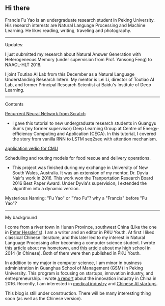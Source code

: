 ## Hi there

Francis Fu Yao is an undergraduate research student in Peking University. His research interests are Natural Language Processing and Machine Learning. He likes reading, writing, traveling and photography.

-----

Updates:

I just submitted my research about Natural Answer Generation with Heterogeneous Memory (under supervision from Prof. Yansong Feng) to NAACL-HLT 2018.

I joint Toutiao AI Lab from this December as a Natural Language Understanding Research Intern. My mentor is Lei Li, director of Toutiao AI Lab, and former Principal Research Scientist at Baidu's Institute of Deep Learning. 

-----
Contents

[Recurrent Neural Network from Scratch](https://francix.github.io/images/RNNfromScratch_fuyao.pdf) 

* I gave this tutorial to new undergraduate research students in Guangyu Sun's (my former supervisor) Deep Learning Group at Centre of Energy-efficiency Computing and Application (CECA). In this tutorial, I covered the story from vanilla RNN to LSTM seq2seq with attention mechanism.

[application vedio for CMU](https://francix.github.io/CMU_vedio)

Scheduling and routing models for food rescue and delivery operations.

* This project was finished during my exchange in University of New South Wales, Australia. It was an extension of my mentor, Dr. Dyvia Nair's work in 2016. This work won the Tranportation Research Board 2016 Best Paper Award. Under Dyvia's supervision, I extended the algorithm into a dynamic version.  

Mysterious Naming: "Fu Yao" or "Yao Fu"? why a "Francis" before "Fu Yao"? 

-----

My background

I come from a river town in Hunan Province, southwest China (Like the one in [Peter Hessler's](http://www.goodreads.com/book/show/94053.River_Town)). 
I am a writer and an editor in PKU Youth. At first I liked classical Chinese literature, and this later led to my interest in Natural Language Processing after becoming a computer science student. I wrote [this article](https://mp.weixin.qq.com/s?__biz=MzA3NzAzMDEyNg==&mid=207701708&idx=1&sn=af6c76946c417c67ea0a9ec4ed609d6a&mpshare=1&scene=1&srcid=YTwnivIRJqtg1DPiWP6P&key=881e642d936f5123f1432c5de5c5145a775b510776e49537be0aa1d0f9f76e8bbb23f9c219c34fe26a6e8895f21200a8d99784a729d201c5697972d8ca661f0b5460377ce517f4a06a49b04c5207130b&ascene=0&uin=MjgzMjI2NjM4NA%3D%3D&devicetype=iMac+MacBookPro12%2C1+OSX+OSX+10.12.2+build(16C67)&version=12020010&nettype=WIFI&fontScale=100&pass_ticket=bMBmDNNw3zN8TAJ1yHz%2BlOI6hp9o5REtvH5ebc0cGecpTeOr%2B%2FO4BL1eeO6E5B9R) about my hometown, and [this article](https://mp.weixin.qq.com/s?__biz=MzA3NzAzMDEyNg==&mid=400112806&idx=1&sn=dba54d1e2d155b907a509930876df54f&mpshare=1&scene=1&srcid=1025rTqEKRU5aEBp5DplADjl&key=0054166caf6e68314f6c001271b87424fc9ad91983859a3c7c3c156708b79fa754e8fbe38314284289d6cf1d4e4e51cc4c180764474fc8a406d56d63e7eb3a2d286a7abd57d645fcb92edfa452075d7e&ascene=0&uin=MjgzMjI2NjM4NA%3D%3D&devicetype=iMac+MacBookPro12%2C1+OSX+OSX+10.12.2+build(16C67)&version=12020610&nettype=WIFI&fontScale=100&pass_ticket=0mNA7TJZaFXmisouHj5Pyc6k5krPTRZlKwGfbDHtMMjACYvoA2Ete3ngwNtTfWv3) about my high school in 2014 (in Chinese). Both of them were then published in PKU Youth.

In addition to my major in computer science, I am minor in business administration in Guanghua School of Management (GSM) in Peking University. This program is focusing on startups, innovation industry, and entrepreneurship. I wrote [a report](https://francix.github.io/images/the%20chinese%20innovation%20industry.pdf) about the innovation industry in China in 2016. Recently, I am interested in [medical industry](https://francix.github.io/images/OnePic.pdf) and [Chinese AI startups](https://francix.github.io/summary_AI).

This blog is still under construction. There will be many interesting thing soon (as well as the Chinese version).


